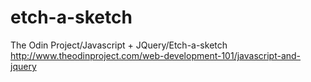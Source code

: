 # etch-a-sketch
The Odin Project/Javascript + JQuery/Etch-a-sketch
http://www.theodinproject.com/web-development-101/javascript-and-jquery